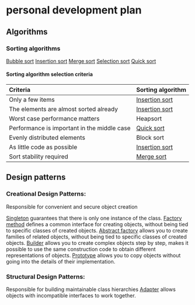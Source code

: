# personal development plan

## Algorithms

### Sorting algorithms
[Bubble sort](algorithms/sorting/bubble_sort.py)
[Insertion sort](algorithms/sorting/insertion_sort.py)
[Merge sort](algorithms/sorting/merge_sort.py)
[Selection sort](algorithms/sorting/selection_sort.py)
[Quick sort](algorithms/sorting/quick_sort.py)

#### Sorting algorithm selection criteria
| Criteria                                    | Sorting algorithm                                      |
|:------------------------------------------- |:-------------------------------------------------------|
| Only a few items                            | [Insertion sort](algorithms/sorting/insertion_sort.py) |
| The elements are almost sorted already      | [Insertion sort](algorithms/sorting/insertion_sort.py) |
| Worst case performance matters              | Heapsort                                               |
| Performance is important in the middle case | [Quick sort](algorithms/sorting/quick_sort.py)         |
| Evenly distributed elements                 | Block sort                                             |
| As little code as possible                  | [Insertion sort](algorithms/sorting/insertion_sort.py) |
| Sort stability required                     | [Merge sort](algorithms/sorting/merge_sort.py)         |

## Design patterns

### Creational Design Patterns:
Responsible for convenient and secure object creation

[Singleton](patterns/creational/singleton.py) guarantees that there is only one instance of the class.
[Factory method](patterns/creational/factory_method.py) defines a common interface for creating objects,
without being tied to specific classes of created objects.
[Abstract factory](patterns/creational/abstract_factory.py) allows you to create families of related objects,
without being tied to specific classes of created objects.
[Builder](patterns/creational/builder.py) allows you to create complex objects step by step, makes it possible
to use the same construction code to obtain different representations of objects.
[Prototype](patterns/creational/prototype.py) allows you to copy objects without going into the details of their
implementation.

### Structural Design Patterns:
Responsible for building maintainable class hierarchies
[Adapter](patterns/structural/adapter.py) allows objects with incompatible interfaces to work together.
